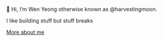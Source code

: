 👋 Hi, I’m Wen Yeong otherwise known as @harvestingmoon.

I like building stuff but stuff breaks

[More about me](https://drive.google.com/file/d/1txWH2k6dhdQWQcTBRy_oL6qEDdR7N4kH/view?usp=sharing)
